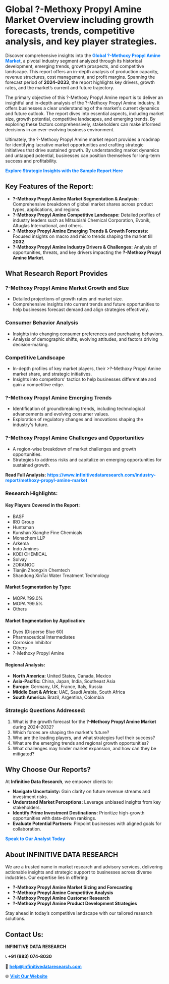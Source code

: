 <h1>Global ?-Methoxy Propyl Amine Market Overview including growth forecasts, trends, competitive analysis, and key player strategies.</h1>
<p>
Discover comprehensive insights into the 
<a href="https://www.infinitivedataresearch.com/industry-report/methoxy-propyl-amine-market" rel="dofollow" style="color: #007BFF; text-decoration: none;"><strong>Global ?-Methoxy Propyl Amine Market</strong></a>, a pivotal industry segment analyzed through its historical development, emerging trends, growth prospects, and competitive landscape. This report offers an in-depth analysis of production capacity, revenue structures, cost management, and profit margins. Spanning the forecast period of <strong>2024–2033</strong>, the report highlights key drivers, growth rates, and the market’s current and future trajectory.
</p>
<p>
The primary objective of this ?-Methoxy Propyl Amine report is to deliver an insightful and in-depth analysis of the ?-Methoxy Propyl Amine industry. It offers businesses a clear understanding of the market's current dynamics and future outlook. The report dives into essential aspects, including market size, growth potential, competitive landscapes, and emerging trends. By exploring these factors comprehensively, stakeholders can make informed decisions in an ever-evolving business environment.
</p>
<p>
Ultimately, the ?-Methoxy Propyl Amine market report provides a roadmap for identifying lucrative market opportunities and crafting strategic initiatives that drive sustained growth. By understanding market dynamics and untapped potential, businesses can position themselves for long-term success and profitability.
</p>
<p>
<a href="https://www.infinitivedataresearch.com/request-sample/reportId=107743" style="color: #007BFF; text-decoration: none;"><strong>Explore Strategic Insights with the Sample Report Here</strong></a>
</p>

<h2>Key Features of the Report:</h2>
<ul>
<li><strong>?-Methoxy Propyl Amine Market Segmentation & Analysis:</strong> Comprehensive breakdown of global market shares across product types, applications, and regions.</li>
<li><strong>?-Methoxy Propyl Amine Competitive Landscape:</strong> Detailed profiles of industry leaders such as Mitsubishi Chemical Corporation, Evonik, Altuglas International, and others.</li>
<li><strong>?-Methoxy Propyl Amine Emerging Trends & Growth Forecasts:</strong> Focused insights on macro and micro trends shaping the market till <strong>2032</strong>.</li>
<li><strong>?-Methoxy Propyl Amine Industry Drivers & Challenges:</strong> Analysis of opportunities, threats, and key drivers impacting the <strong>?-Methoxy Propyl Amine Market</strong>.</li>
</ul>

<h2>What Research Report Provides</h2>
<h3>?-Methoxy Propyl Amine Market Growth and Size</h3>
<ul>
<li>Detailed projections of growth rates and market size.</li>
<li>Comprehensive insights into current trends and future opportunities to help businesses forecast demand and align strategies effectively.</li>
</ul>

<h3>Consumer Behavior Analysis</h3>
<ul>
<li>Insights into changing consumer preferences and purchasing behaviors.</li>
<li>Analysis of demographic shifts, evolving attitudes, and factors driving decision-making.</li>
</ul>

<h3>Competitive Landscape</h3>
<ul>
<li>In-depth profiles of key market players, their >?-Methoxy Propyl Amine market share, and strategic initiatives.</li>
<li>Insights into competitors' tactics to help businesses differentiate and gain a competitive edge.</li>
</ul>

<h3>?-Methoxy Propyl Amine Emerging Trends</h3>
<ul>
<li>Identification of groundbreaking trends, including technological advancements and evolving consumer values.</li>
<li>Exploration of regulatory changes and innovations shaping the industry's future.</li>
</ul>

<h3>?-Methoxy Propyl Amine Challenges and Opportunities</h3>
<ul>
<li>A region-wise breakdown of market challenges and growth opportunities.</li>
<li>Strategies to address risks and capitalize on emerging opportunities for sustained growth.</li>
</ul>
<p><strong>Read Full Analysis:</strong> <a href="https://www.infinitivedataresearch.com/industry-report/methoxy-propyl-amine-market" rel="dofollow" style="color: #007BFF; text-decoration: none;"><strong>https://www.infinitivedataresearch.com/industry-report/methoxy-propyl-amine-market</strong></a></p>
<h3>Research Highlights:</h3>
<h4>Key Players Covered in the Report:</h4>
<ul><li>BASF</li><li>IRO Group</li><li>Huntsman</li><li>Kunshan Xianghe Fine Chemicals</li><li>Monachem LLP</li><li>Arkema</li><li>Indo Amines</li><li>KOEI CHEMICAL</li><li>Solvay</li><li>ZORANOC</li><li>Tianjin Zhongxin Chemtech</li><li>Shandong XinTai Water Treatment Technology</li></ul>
<h4>Market Segmentation by Type:</h4>
<ul><li>MOPA ?99.0%</li><li>MOPA ?99.5%</li><li>Others</li></ul>
<h4>Market Segmentation by Application:</h4>
<ul><li>Dyes (Disperse Blue 60)</li><li>Pharmaceutical Intermediates</li><li>Corrosion Inhibitor</li><li>Others</li><li>?-Methoxy Propyl Amine</li></ul>

<h4>Regional Analysis:</h4>
<ul>
<li><strong>North America:</strong> United States, Canada, Mexico</li>
<li><strong>Asia-Pacific:</strong> China, Japan, India, Southeast Asia</li>
<li><strong>Europe:</strong> Germany, UK, France, Italy, Russia</li>
<li><strong>Middle East & Africa:</strong> UAE, Saudi Arabia, South Africa</li>
<li><strong>South America:</strong> Brazil, Argentina, Colombia</li>
</ul>

<h3>Strategic Questions Addressed:</h3>
<ol>
<li>What is the growth forecast for the <strong>?-Methoxy Propyl Amine Market</strong> during 2024–2032?</li>
<li>Which forces are shaping the market's future?</li>
<li>Who are the leading players, and what strategies fuel their success?</li>
<li>What are the emerging trends and regional growth opportunities?</li>
<li>What challenges may hinder market expansion, and how can they be mitigated?</li>
</ol>

<h2>Why Choose Our Reports?</h2>
<p>At <strong>Infinitive Data Research</strong>, we empower clients to:</p>
<ul>
<li><strong>Navigate Uncertainty:</strong> Gain clarity on future revenue streams and investment risks.</li>
<li><strong>Understand Market Perceptions:</strong> Leverage unbiased insights from key stakeholders.</li>
<li><strong>Identify Prime Investment Destinations:</strong> Prioritize high-growth opportunities with data-driven rankings.</li>
<li><strong>Evaluate Potential Partners:</strong> Pinpoint businesses with aligned goals for collaboration.</li>
</ul>
<p><a href="https://www.infinitivedataresearch.com/industry-report/methoxy-propyl-amine-market" rel="dofollow" style="color: #007BFF; text-decoration: none;"><strong>Speak to Our Analyst Today</strong></a></p>

<h2>About INFINITIVE DATA RESEARCH</h2>
<p>We are a trusted name in market research and advisory services, delivering actionable insights and strategic support to businesses across diverse industries. Our expertise lies in offering:</p>
<ul>
<li><strong>?-Methoxy Propyl Amine Market Sizing and Forecasting</strong></li>
<li><strong>?-Methoxy Propyl Amine Competitive Analysis</strong></li>
<li><strong>?-Methoxy Propyl Amine Customer Research</strong></li>
<li><strong>?-Methoxy Propyl Amine Product Development Strategies</strong></li>
</ul>
<p>Stay ahead in today’s competitive landscape with our tailored research solutions.</p>

<h2>Contact Us:</h2>
<p><strong>INFINITIVE DATA RESEARCH</strong></p>
<p>📞 <strong>+91 (883) 074-8030</strong></p>
<p>📧 <strong><a href="mailto:help@infinitivedataresearch.com" style="color: #007BFF;">help@infinitivedataresearch.com</a></strong></p>
<p>🌐 <strong><a href="https://www.infinitivedataresearch.com" rel="dofollow" style="color: #007BFF;">Visit Our Website</a></strong></p>